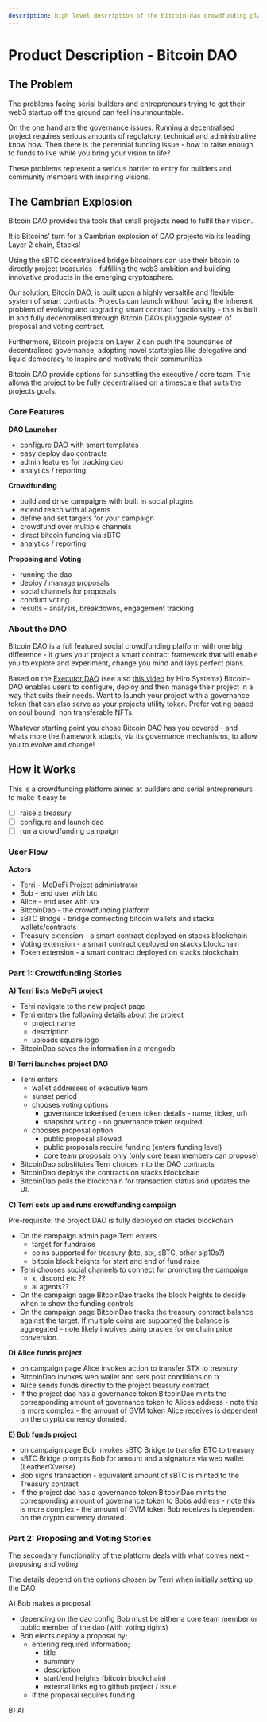 ```yaml
---
description: high level description of the bitcoin-dao crowdfunding platform
---
```


# Product Description - Bitcoin DAO

## The Problem

The problems facing serial builders and entrepreneurs trying to get their web3 startup off the ground can feel insurmountable.&#x20;

On the one hand are the governance issues. Running a decentralised project requires serious amounts of regulatory, technical and administrative know how. Then there is the perennial funding issue - how to raise enough to funds to live while you bring your vision to life? &#x20;

These problems represent a serious barrier to entry for builders and community members with inspiring visions.

## The Cambrian Explosion

Bitcoin DAO provides the tools that small projects need to fulfil their vision.&#x20;

It is Bitcoins' turn for a Cambrian explosion of DAO projects via its leading Layer 2 chain, Stacks!

Using the sBTC decentralised bridge bitcoiners can use their bitcoin to directly project treasuries - fulfilling the web3 ambition and building innovative products in the emerging cryptosphere.

Our solution, Bitcoin DAO, is built upon a highly versaltile and flexible system of smart contracts. Projects can launch without facing the inherent problem of evolving and upgrading smart contract functionality - this is built in and fully decentralised through Bitcoin DAOs pluggable system of proposal and voting contract.&#x20;

Furthermore, Bitcoin projects on Layer 2 can push the boundaries of decentralised governance, adopting novel startetgies like delegative and liquid democracy to inspire and motivate their communities.

Bitcoin DAO provide options for sunsetting the executive / core team. This allows the project to be fully decentralised on a timescale that suits the projects goals.

### Core Features

**DAO Launcher**

* configure DAO with smart templates
* easy deploy dao contracts
* admin features for tracking dao
* analytics / reporting

**Crowdfunding**

* build and drive campaigns with built in social plugins
* extend reach with ai agents
* define and set targets for your campaign
* crowdfund over multiple channels
* direct bitcoin funding via sBTC
* analytics / reporting

**Proposing and Voting**

* running the dao&#x20;
* deploy / manage proposals
* social channels for proposals
* conduct voting
* results - analysis, breakdowns, engagement tracking

### About the DAO

Bitcoin DAO is a full featured social crowdfunding platform with one big difference - it gives your project a smart contract framework that will enable you to explore and experiment, change you mind and lays perfect plans.

Based on the [Executor DAO](https://github.com/MarvinJanssen/executor-dao) (see also [this video](https://www.youtube.com/watch?v=U4J_JnbTg2o) by Hiro Systems) Bitcoin-DAO enables users to configure, deploy and then manage their project in a way that suits their needs. Want to launch your project with a governance token that can also serve as your projects utility token. Prefer voting based on soul bound, non transferable NFTs.&#x20;

Whatever starting point you chose Bitcoin DAO has you covered - and whats more the framework adapts, via its governance mechanisms, to allow you to evolve and change!

## How it Works

This is a crowdfunding platform aimed at builders and serial entrepreneurs to make it easy to&#x20;

* [ ] raise a treasury
* [ ] configure and launch dao&#x20;
* [ ] run a crowdfunding campaign

### User Flow

**Actors**

* Terri - MeDeFi Project administrator&#x20;
* Bob - end user with btc
* Alice - end user with stx
* BitcoinDao - the crowdfunding platform
* sBTC Bridge - bridge connecting bitcoin wallets and stacks wallets/contracts
* Treasury extension - a smart contract deployed on stacks blockchain
* Voting extension - a smart contract deployed on stacks blockchain
* Token extension - a smart contract deployed on stacks blockchain

### Part 1: Crowdfunding Stories

**A) Terri lists MeDeFi project**

* Terri navigate to the new project page
* Terri enters the following details about the project
  * project name
  * description
  * uploads square logo
* BitcoinDao saves the information in a mongodb

**B) Terri launches project DAO**

* Terri enters
  * wallet addresses of executive team
  * sunset period
  * chooses voting options
    * governance tokenised (enters token details - name, ticker, url)
    * snapshot voting - no governance token required
  * chooses proposal option
    * public proposal allowed
    * public proposals require funding (enters funding level)
    * core team proposals only (only core team members can propose)
* BitcoinDao substitutes Terri choices into the DAO contracts
* BitcoinDao deploys the contracts on stacks blockchain
* BitcoinDao polls the blockchain for transaction status and updates the UI.

**C) Terri sets up and runs crowdfunding campaign**

Pre-requisite: the project DAO is fully deployed on stacks blockchain

* On the campaign admin page Terri enters
  * target for fundraise
  * coins supported for treasury (btc, stx, sBTC, other sip10s?)
  * bitcoin block heights for start and end of fund raise&#x20;
* Terri chooses social channels to connect for promoting the campaign
  * x, discord etc ??
  * ai agents??
* On the campaign page BitcoinDao tracks the block heights to decide when to show the funding controls
* On the campaign page BitcoinDao tracks the treasury contract balance against the target. If multiple coins are supported the balance is aggregated - note likely involves using oracles for on chain price conversion.

**D) Alice funds project**

* on campaign page Alice invokes action to transfer STX to treasury
* BitcoinDao invokes web wallet and sets post conditions on tx
* Alice sends funds directly to the project treasury contract
* If the project dao has a governance token BitcoinDao mints the corresponding amount of governance token to Alices address - note this is more complex - the amount of GVM token Alice receives is dependent on the crypto currency donated. &#x20;

**E) Bob funds project**

* on campaign page Bob invokes sBTC Bridge to transfer BTC to treasury
* sBTC Bridge prompts Bob for amount and a signature via web wallet (Leather/Xverse)
* Bob signs transaction - equivalent amount of sBTC is minted to the Treasury contract
* If the project dao has a governance token BitcoinDao mints the corresponding amount of governance token to Bobs address - note this is more complex - the amount of GVM token Bob receives is dependent on the crypto currency donated.

### Part 2: Proposing and Voting Stories

The secondary functionality of the platform deals with what comes next - proposing and voting

The details depend on the options chosen by Terri when initially setting up the DAO&#x20;

A) Bob makes a proposal

* depending on the dao config Bob must be either a core team member or public member of the dao (with voting rights)
* Bob elects deploy a proposal by;
  * entering required information;
    * title
    * summary
    * description
    * start/end heights (bitcoin blockchain)
    * external links eg to github project / issue
  * if the proposal requires funding

B) Al





